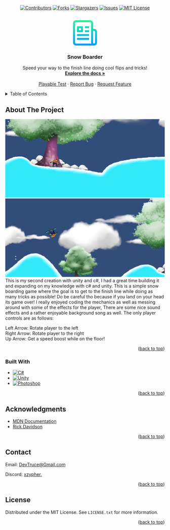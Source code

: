 <a id="readme-top"></a>

<div align="center">

[![Contributors][contributors-icon]][contributors-link]
[![Forks][forks-icon]][forks-link]
[![Stargazers][stars-icon]][stars-link]
[![Issues][issues-icon]][issues-link]
[![MIT License][license-icon]][license-link]

</div>

<!-- PROJECT LOGO -->
<br />
<div align="center">
  <a href="https://github.com/DevTruce/snow-boarder">
    <img src="logo.png" alt="Logo" width="80" height="80">
  </a>

<h3 align="center">Snow Boarder</h3>

  <p align="center">
    Speed your way to the finish line doing cool flips and tricks!
    <br />
    <a href="https://github.com/DevTruce/snow-boarder" target="_blank"><strong>Explore the docs »</strong></a>
    <br />
    <br />
    <a href="https://github.com/DevTruce/snow-boarder/releases/tag/playableTest" target="_blank">Playable Test</a>
    ·
    <a href="https://github.com/DevTruce/snow-boarder/issues" target="_blank">Report Bug</a>
    ·
    <a href="https://github.com/DevTruce/snow-boarder/issues" target="_blank">Request Feature</a>
  </p>
</div>

<!-- TABLE OF CONTENTS -->
<details>
  <summary>Table of Contents</summary>
  <ol>
    <li>
      <a href="#about-the-project">About The Project</a>
      <ul>
        <li><a href="#built-with">Built With</a></li>
      </ul>
    </li>
    <li><a href="#acknowledgments">Acknowledgments</a></li>
        <li><a href="#contact">Contact</a></li>
        <li><a href="#license">License</a></li>
  </ol>
</details>

<!-- ABOUT THE PROJECT -->

## About The Project

[![Product Name Screen Shot][product-screenshot]](product-link)
[![Product Name Screen Shot][product-screenshot2]](product-link)
This is my second creation with unity and c#, I had a great time building it and expanding on my knowledge with c# and unity. This is a simple snow boarding game where the goal is to get to the finish line while doing as many tricks as possible! Do be careful tho because if you land on your head its game over! I really enjoyed coding the mechanics as well as messing around with some of the effects for the player, There are some nice sound effects and a rather enjoyable background song as well. The only player controls are as follows:

Left Arrow: Rotate player to the left<br>
Right Arrow: Rotate player to the right<br>
Up Arrow: Get a speed boost while on the floor!

<p align="right">(<a href="#readme-top">back to top</a>)</p>

### Built With

- [![C#][c#-icon]][c#-link]
- [![Unity][unity-icon]][unity-link]
- [![Photoshop][photoshop-icon]][photoshop-link]

<p align="right">(<a href="#readme-top">back to top</a>)</p>

<!-- ACKNOWLEDGMENTS -->

## Acknowledgments

- [MDN Documentation](https://developer.mozilla.org/en-US/)
- [Rick Davidson](https://www.udemy.com/user/rick-davidson-5/)

<p align="right">(<a href="#readme-top">back to top</a>)</p>

<!-- CONTACT -->

## Contact

Email: [DevTruce@Gmail.com]()

Discord: [xzypher.]()

<p align="right">(<a href="#readme-top">back to top</a>)</p>

<!-- LICENSE -->

## License

Distributed under the MIT License. See `LICENSE.txt` for more information.

<p align="right">(<a href="#readme-top">back to top</a>)</p>
<!-- #### MARKDOWN LINKS & IMAGES #### -->

<!-- ## GitHub ##-->
<!-- links -->

[contributors-link]: https://github.com/DevTruce/snow-boarder/graphs/contributors
[forks-link]: https://github.com/DevTruce/snow-boarder/network/members
[stars-link]: https://github.com/DevTruce/snow-boarder/stargazers
[issues-link]: https://github.com/DevTruce/snow-boarder/issues
[license-link]: https://github.com/DevTruce/snow-boarder/blob/master/LICENSE.txt

<!-- icons -->

[contributors-icon]: https://img.shields.io/github/contributors/DevTruce/snow-boarder.svg?style=for-the-badge
[forks-icon]: https://img.shields.io/github/forks/DevTruce/snow-boarder.svg?style=for-the-badge
[stars-icon]: https://img.shields.io/github/stars/DevTruce/snow-boarder.svg?style=for-the-badge
[issues-icon]: https://img.shields.io/github/issues/DevTruce/snow-boarder.svg?style=for-the-badge
[license-icon]: https://img.shields.io/github/license/DevTruce/snow-boarder.svg?style=for-the-badge

<!-- ## Project ## -->

[product-screenshot]: screenshot.png
[product-screenshot2]: screenshot2.png
[product-link]: https://devtruce.github.io/snow-boarder/

<!-- ## Tech & Tools ## -->
<!-- links -->

[html5-link]: https://html-icon/
[css3-link]: https://css3-icon/
[sass-link]: https://sass-lang.com/
[bootstrap-link]: https://getbootstrap-icon
[javascript-link]: https://www.javascript-icon/
[reactjs-link]: https://reactjs.org/
[nextjs-link]: https://nextjs.org/
[expressjs-link]: https://expressjs-icon/
[unity-link]: https://unity.com/
[c#-link]: https://learn.microsoft.com/en-us/dotnet/csharp/
[photoshop-link]: https://www.adobe.com/ca/creativecloud/business/teams.html?sdid=B16P3W9X&mv=search&ef_id=Cj0KCQjwmvSoBhDOARIsAK6aV7hhMQs4uOWxpxUkejwSug66S2Wh-gdtMtqfNz_R-O86WE5z1dbTtwoaApvKEALw_wcB:G:s&s_kwcid=AL!3085!3!566814726438!e!!g!!photoshop!15482932272!136265044728&gad=1

<!-- icons -->

[html5-icon]: https://img.shields.io/badge/HTML5-orange?style=for-the-badge&logo=html5&logoColor=white
[css3-icon]: https://img.shields.io/badge/CSS3-blue?style=for-the-badge&logo=CSS3&logoColor=white
[sass-icon]: https://img.shields.io/badge/SASS-AA77FF?style=for-the-badge&logo=SASS&logoColor=white
[bootstrap-icon]: https://img.shields.io/badge/Bootstrap-563D7C?style=for-the-badge&logo=bootstrap&logoColor=white
[javascript-icon]: https://img.shields.io/badge/Javascript-FCE22A?style=for-the-badge&logo=javascript&logoColor=black
[reactjs-icon]: https://img.shields.io/badge/React-20232A?style=for-the-badge&logo=react&logoColor=61DAFB
[nextjs-icon]: https://img.shields.io/badge/next.js-000000?style=for-the-badge&logo=nextdotjs&logoColor=white
[expressjs-icon]: https://img.shields.io/badge/Express.js-000000?style=for-the-badge&logo=express&logoColor=white
[unity-icon]: https://img.shields.io/badge/unity-000000?style=for-the-badge&logo=unity&logoColor=white
[c#-icon]: https://img.shields.io/badge/csharp-purple?style=for-the-badge&logo=csharp&logoColor=white
[photoshop-icon]: https://img.shields.io/badge/photoshop-darkblue?style=for-the-badge&logo=adobe&logoColor=white
